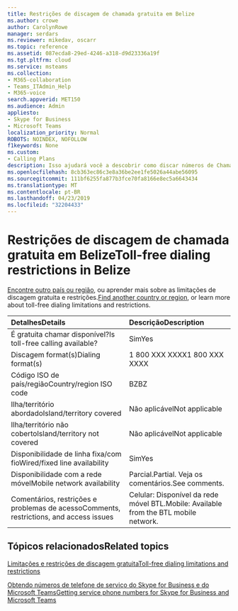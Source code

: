 ```yaml
---
title: Restrições de discagem de chamada gratuita em Belize
ms.author: crowe
author: CarolynRowe
manager: serdars
ms.reviewer: mikedav, oscarr
ms.topic: reference
ms.assetid: 087ecda8-29ed-4246-a318-d9d23336a19f
ms.tgt.pltfrm: cloud
ms.service: msteams
ms.collection:
- M365-collaboration
- Teams_ITAdmin_Help
- M365-voice
search.appverid: MET150
ms.audience: Admin
appliesto:
- Skype for Business
- Microsoft Teams
localization_priority: Normal
ROBOTS: NOINDEX, NOFOLLOW
f1keywords: None
ms.custom:
- Calling Plans
description: Isso ajudará você a descobrir como discar números de Chamada Tarifada gratuito em cada país/região. Depois de selecionar o país/região, ela levará você a uma página específica do país que contém detalhes específicos, restrições e limites para a disponibilidade do serviço gratuitos onde o serviço de chamada gratuito está disponível. O formato de discagem ou formatos mostrará os códigos de acesso necessários dentro de cada país/região para discar o número de telefone gratuito.
ms.openlocfilehash: 8cb363ec86c3e8a36be2ee1fe5026a44abe56095
ms.sourcegitcommit: 111bf6255fa877b3fce70fa8166e8ec5a6643434
ms.translationtype: MT
ms.contentlocale: pt-BR
ms.lasthandoff: 04/23/2019
ms.locfileid: "32204433"
---
```

# <a name="toll-free-dialing-restrictions-in-belize"></a><span data-ttu-id="998b1-105">Restrições de discagem de chamada gratuita em Belize</span><span class="sxs-lookup"><span data-stu-id="998b1-105">Toll-free dialing restrictions in Belize</span></span>

<span data-ttu-id="998b1-106">[Encontre outro país ou região](../toll-free-dialing-limitations-and-restrictions.md), ou aprender mais sobre as limitações de discagem gratuita e restrições.</span><span class="sxs-lookup"><span data-stu-id="998b1-106">[Find another country or region](../toll-free-dialing-limitations-and-restrictions.md), or learn more about toll-free dialing limitations and restrictions.</span></span>


|<span data-ttu-id="998b1-107">**Detalhes**</span><span class="sxs-lookup"><span data-stu-id="998b1-107">**Details**</span></span>|<span data-ttu-id="998b1-108">**Descrição**</span><span class="sxs-lookup"><span data-stu-id="998b1-108">**Description**</span></span>|
|:-----|:-----|
|<span data-ttu-id="998b1-109">É gratuita chamar disponível?</span><span class="sxs-lookup"><span data-stu-id="998b1-109">Is toll-free calling available?</span></span>  <br/> |<span data-ttu-id="998b1-110">Sim</span><span class="sxs-lookup"><span data-stu-id="998b1-110">Yes</span></span>  <br/> |
|<span data-ttu-id="998b1-111">Discagem format(s)</span><span class="sxs-lookup"><span data-stu-id="998b1-111">Dialing format(s)</span></span>  <br/> | <span data-ttu-id="998b1-112">1 800 XXX XXXX</span><span class="sxs-lookup"><span data-stu-id="998b1-112">1 800 XXX XXXX</span></span> <br/> |
|<span data-ttu-id="998b1-113">Código ISO de país/região</span><span class="sxs-lookup"><span data-stu-id="998b1-113">Country/region ISO code</span></span>  <br/> |<span data-ttu-id="998b1-114">BZ</span><span class="sxs-lookup"><span data-stu-id="998b1-114">BZ</span></span>  <br/> |
|<span data-ttu-id="998b1-115">Ilha/território abordado</span><span class="sxs-lookup"><span data-stu-id="998b1-115">Island/territory covered</span></span>  <br/> |<span data-ttu-id="998b1-116">Não aplicável</span><span class="sxs-lookup"><span data-stu-id="998b1-116">Not applicable</span></span>  <br/> |
|<span data-ttu-id="998b1-117">Ilha/território não coberto</span><span class="sxs-lookup"><span data-stu-id="998b1-117">Island/territory not covered</span></span>  <br/> |<span data-ttu-id="998b1-118">Não aplicável</span><span class="sxs-lookup"><span data-stu-id="998b1-118">Not applicable</span></span>  <br/> |
|<span data-ttu-id="998b1-119">Disponibilidade de linha fixa/com fio</span><span class="sxs-lookup"><span data-stu-id="998b1-119">Wired/fixed line availability</span></span>  <br/> |<span data-ttu-id="998b1-120">Sim</span><span class="sxs-lookup"><span data-stu-id="998b1-120">Yes</span></span>  <br/> |
|<span data-ttu-id="998b1-121">Disponibilidade com a rede móvel</span><span class="sxs-lookup"><span data-stu-id="998b1-121">Mobile network availability</span></span>  <br/> |<span data-ttu-id="998b1-122">Parcial.</span><span class="sxs-lookup"><span data-stu-id="998b1-122">Partial.</span></span> <span data-ttu-id="998b1-123">Veja os comentários.</span><span class="sxs-lookup"><span data-stu-id="998b1-123">See comments.</span></span>  <br/> |
|<span data-ttu-id="998b1-124">Comentários, restrições e problemas de acesso</span><span class="sxs-lookup"><span data-stu-id="998b1-124">Comments, restrictions, and access issues</span></span>  <br/> |<span data-ttu-id="998b1-125">Celular: Disponível da rede móvel BTL.</span><span class="sxs-lookup"><span data-stu-id="998b1-125">Mobile: Available from the BTL mobile network.</span></span>  <br/> |
   
## <a name="related-topics"></a><span data-ttu-id="998b1-126">Tópicos relacionados</span><span class="sxs-lookup"><span data-stu-id="998b1-126">Related topics</span></span>
[<span data-ttu-id="998b1-127">Limitações e restrições de discagem gratuita</span><span class="sxs-lookup"><span data-stu-id="998b1-127">Toll-free dialing limitations and restrictions</span></span>](../toll-free-dialing-limitations-and-restrictions.md)

[<span data-ttu-id="998b1-128">Obtendo números de telefone de serviço do Skype for Business e do Microsoft Teams</span><span class="sxs-lookup"><span data-stu-id="998b1-128">Getting service phone numbers for Skype for Business and Microsoft Teams</span></span>](/skypeforbusiness/what-is-phone-system-in-office-365/getting-service-phone-numbers)

  
 